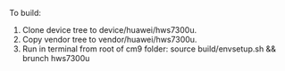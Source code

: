 To build:
1. Clone device tree to device/huawei/hws7300u.
2. Copy vendor tree to vendor/huawei/hws7300u.
3. Run in terminal from root of cm9 folder:
source build/envsetup.sh && brunch hws7300u
